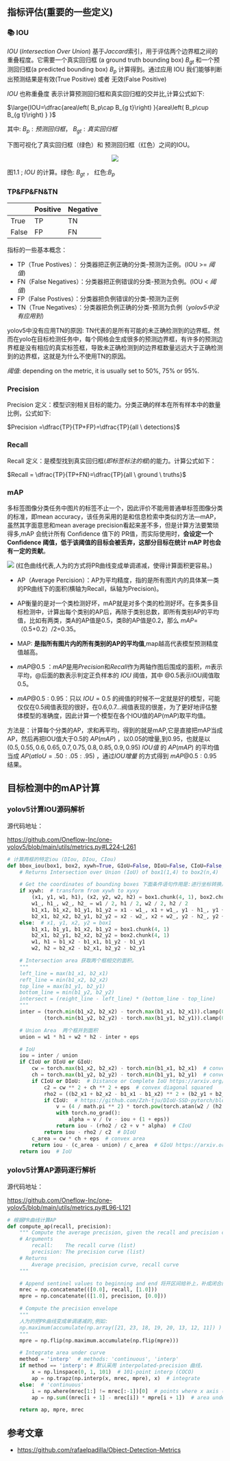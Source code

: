


## 指标评估(重要的一些定义)

### 📚 IOU

$IOU$ (*Intersection Over Union*)  基于*Jaccard*索引，用于评估两个边界框之间的重叠程度。它需要一个真实回归框 (a ground truth bounding box) $B_{gt}$ 和一个预测回归框(a predicted bounding box) $B_{p}$ 计算得到。通过应用 IOU 我们能够判断出预测结果是有效(True Positive) 或者 无效(False Positive) 

$IOU$ 也称重叠度 表示计算预测回归框和真实回归框的交并比,计算公式如下:



$\large{IOU=\dfrac{area\left( B_p\cap B_{g t}\right) }{area\left( B_p\cup B_{g t}\right) }
}$

其中: $B_p:预测回归框$，
$B_{g t}:真实回归框$



下图可视化了真实回归框（绿色）和 预测回归框（红色）之间的IOU。

<center> <img src="./map_analysis_imgs/iou.png"> </center>

图1.1 ; $IOU$ 的计算。绿色: $B_{g t}$ ， 红色:$B_{p}$

### TP&FP&FN&TN


|       | Positive | Negative |
| ----- | -------- | -------- |
| True  | TP       | TN       |
| False | FP       | FN       |

指标的一些基本概念：

- TP（True Postives）： 分类器把正例正确的分类-预测为正例。(IOU >=  _阈值_)
- FN（False Negatives）：分类器把正例错误的分类-预测为负例。(IOU <  _阈值_)
- FP（False Postives）：分类器把负例错误的分类-预测为正例
- TN（True Negatives）：分类器把负例正确的分类-预测为负例（*yolov5中没有应用到*）


yolov5中没有应用TN的原因:
TN代表的是所有可能的未正确检测到的边界框。然而在yolo在目标检测任务中，每个网格会生成很多的预测边界框，有许多的预测边界框是没有相应的真实标签框，导致未正确检测到的边界框数量远远大于正确检测到的边界框，这就是为什么不使用TN的原因。


_阈值_:  depending on the metric, it is usually set to 50%, 75% or 95%.

### Precision

Precision 定义：模型识别相关目标的能力。分类正确的样本在所有样本中的数量比例，公式如下:


$Precision =\dfrac{TP}{TP+FP}=\dfrac{TP}{all \ detections}$





### Recall 

Recall 定义：是模型找到真实回归框(*即标签标注的框*)的能力。计算公式如下：

$Recall = \dfrac{TP}{TP+FN}=\dfrac{TP}{all \ ground \ truths}$


### mAP

 多标签图像分类任务中图片的标签不止一个，因此评价不能用普通单标签图像分类的标准，即mean accuracy，该任务采用的是和信息检索中类似的方法—mAP，虽然其字面意思和mean average precision看起来差不多，但是计算方法要繁琐得多,mAP 会统计所有 Confidence 值下的 PR值，而实际使用时，**会设定一个 Confidence 阈值，低于该阈值的目标会被丢弃，这部分目标在统计 mAP 时也会有一定的贡献**。 

<img src="map_analysis_imgs/interpolated_precision_v2.png">
(红色曲线代表,人为的方式将PR曲线变成单调递减，使得计算面积更容易。)

- AP（Average Percision）：AP为平均精度，指的是所有图片内的具体某一类的PR曲线下的面积(横轴为Recall，纵轴为Precision)。
- AP衡量的是对一个类检测好坏，mAP就是对多个类的检测好坏。在多类多目标检测中，计算出每个类别的AP后，再除于类别总数，即所有类别AP的平均值，比如有两类，类A的AP值是0.5，类B的AP值是0.2，那么 $mAP$=（0.5+0.2）/2=0.35。
- MAP: **是指所有图片内的所有类别的AP的平均值**,map越高代表模型预测精度值越高。
- $mAP@0.5$ ：$mAP$是用$Precision$和$Recall$作为两轴作图后围成的面积，$m$表示平均，@后面的数表示判定正负样本的 $IOU$ 阈值，其中 @0.5表示IOU阈值取0.5。

- $mAP@0.5:0.95$：只以 $IOU=0.5$ 的阀值的时候不一定就是好的模型，可能仅仅在0.5阀值表现的很好，在0.6,0.7...阀值表现的很差，为了更好地评估整体模型的准确度，因此计算一个模型在各个IOU值的AP(mAP)取平均值。

方法是：计算每个分类的AP，求和再平均，得到的就是mAP,它是直接把mAP当成AP，然后再把IOU值大于0.5的 $AP(mAP)$ ，以0.05的增量,到0.95，也就是以 $(0.5, 0.55, 0.6, 0.65, 0.7, 0.75, 0.8, 0.85, 0.9, 0.95)$ $IOU值$ 的 $AP(mAP)$ 的平均值当成 $AP(at IoU=.50:.05:.95)$ ，通过$IOU增量$ 的方式得到  $mAP@0.5:0.95$ 结果。


## 目标检测中的mAP计算 

### yolov5计算IOU源码解析
源代码地址：

https://github.com/Oneflow-Inc/one-yolov5/blob/main/utils/metrics.py#L224-L261



```python 
# 计算两框的特定iou (DIou, DIou, CIou) 
def bbox_iou(box1, box2, xywh=True, GIoU=False, DIoU=False, CIoU=False, eps=1e-7):
    # Returns Intersection over Union (IoU) of box1(1,4) to box2(n,4)

    # Get the coordinates of bounding boxes 下面条件语句作用是:进行坐标转换从而获取yolo格式边界框的坐标
    if xywh:  # transform from xywh to xyxy
        (x1, y1, w1, h1), (x2, y2, w2, h2) = box1.chunk(4, 1), box2.chunk(4, 1)
        w1_, h1_, w2_, h2_ = w1 / 2, h1 / 2, w2 / 2, h2 / 2
        b1_x1, b1_x2, b1_y1, b1_y2 = x1 - w1_, x1 + w1_, y1 - h1_, y1 + h1_
        b2_x1, b2_x2, b2_y1, b2_y2 = x2 - w2_, x2 + w2_, y2 - h2_, y2 + h2_
    else:  # x1, y1, x2, y2 = box1
        b1_x1, b1_y1, b1_x2, b1_y2 = box1.chunk(4, 1)
        b2_x1, b2_y1, b2_x2, b2_y2 = box2.chunk(4, 1)
        w1, h1 = b1_x2 - b1_x1, b1_y2 - b1_y1
        w2, h2 = b2_x2 - b2_x1, b2_y2 - b2_y1

    # Intersection area 获取两个框相交的面积。
    """
    left_line = max(b1_x1, b2_x1)
    reft_line = min(b1_x2, b2_x2)
    top_line = max(b1_y1, b2_y1)
    bottom_line = min(b1_y2, b2_y2)
    intersect = (reight_line - left_line) * (bottom_line - top_line)
    """
    inter = (torch.min(b1_x2, b2_x2) - torch.max(b1_x1, b2_x1)).clamp(0) * \
            (torch.min(b1_y2, b2_y2) - torch.max(b1_y1, b2_y1)).clamp(0)

    # Union Area  两个框并到面积
    union = w1 * h1 + w2 * h2 - inter + eps

    # IoU 
    iou = inter / union
    if CIoU or DIoU or GIoU:
        cw = torch.max(b1_x2, b2_x2) - torch.min(b1_x1, b2_x1)  # convex (smallest enclosing box) width
        ch = torch.max(b1_y2, b2_y2) - torch.min(b1_y1, b2_y1)  # convex height
        if CIoU or DIoU:  # Distance or Complete IoU https://arxiv.org/abs/1911.08287v1
            c2 = cw ** 2 + ch ** 2 + eps  # convex diagonal squared
            rho2 = ((b2_x1 + b2_x2 - b1_x1 - b1_x2) ** 2 + (b2_y1 + b2_y2 - b1_y1 - b1_y2) ** 2) / 4  # center dist ** 2
            if CIoU:  # https://github.com/Zzh-tju/DIoU-SSD-pytorch/blob/master/utils/box/box_utils.py#L47
                v = (4 / math.pi ** 2) * torch.pow(torch.atan(w2 / (h2 + eps)) - torch.atan(w1 / (h1 + eps)), 2)
                with torch.no_grad():
                    alpha = v / (v - iou + (1 + eps))
                return iou - (rho2 / c2 + v * alpha)  # CIoU
            return iou - rho2 / c2  # DIoU
        c_area = cw * ch + eps  # convex area
        return iou - (c_area - union) / c_area  # GIoU https://arxiv.org/pdf/1902.09630.pdf
    return iou  # IoU
```
### yolov5计算AP源码逐行解析

源代码地址：
 
https://github.com/Oneflow-Inc/one-yolov5/blob/main/utils/metrics.py#L96-L121

```python
# 根据PR曲线计算AP 
def compute_ap(recall, precision):
    """ Compute the average precision, given the recall and precision curves
    # Arguments
        recall:    The recall curve (list)
        precision: The precision curve (list)
    # Returns
        Average precision, precision curve, recall curve
    """

    # Append sentinel values to beginning and end 将开区间给补上，补成闭合的区间。
    mrec = np.concatenate(([0.0], recall, [1.0])) 
    mpre = np.concatenate(([1.0], precision, [0.0]))

    # Compute the precision envelope 
    """
    人为的把PR曲线变成单调递减的,例如:
    np.maximum(accumulate(np.array([21, 23, 18, 19, 20, 13, 12, 11]) ) => np.array([23, 23, 20, 20, 20, 13, 12, 11])
    """
    mpre = np.flip(np.maximum.accumulate(np.flip(mpre)))

    # Integrate area under curve
    method = 'interp'  # methods: 'continuous', 'interp'
    if method == 'interp': # 默认采用 interpolated-precision 曲线，
        x = np.linspace(0, 1, 101)  # 101-point interp (COCO)
        ap = np.trapz(np.interp(x, mrec, mpre), x)  # integrate
    else:  # 'continuous'
        i = np.where(mrec[1:] != mrec[:-1])[0]  # points where x axis (recall) changes
        ap = np.sum((mrec[i + 1] - mrec[i]) * mpre[i + 1])  # area under curve

    return ap, mpre, mrec
```

## 参考文章

- https://github.com/rafaelpadilla/Object-Detection-Metrics

